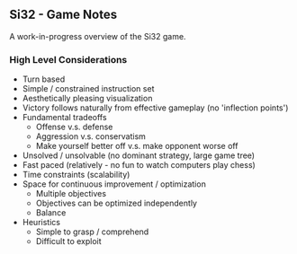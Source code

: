 ## Si32 - Game Notes 

A work-in-progress overview of the Si32 game. 

### High Level Considerations

* Turn based
* Simple / constrained instruction set 
* Aesthetically pleasing visualization
* Victory follows naturally from effective gameplay (no 'inflection points')
* Fundamental tradeoffs
	* Offense v.s. defense
	* Aggression v.s. conservatism
	* Make yourself better off v.s. make opponent worse off
* Unsolved / unsolvable (no dominant strategy, large game tree)
* Fast paced (relatively - no fun to watch computers play chess)
* Time constraints (scalability)
* Space for continuous improvement / optimization
	* Multiple objectives
	* Objectives can be optimized independently 
	* Balance
* Heuristics
	* Simple to grasp / comprehend
	* Difficult to exploit
